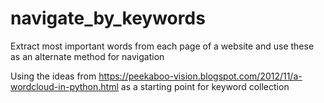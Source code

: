 # navigate_by_keywords
Extract most important words from each page of a website and use these as an alternate method for navigation

Using the ideas from https://peekaboo-vision.blogspot.com/2012/11/a-wordcloud-in-python.html as a starting point for keyword collection
